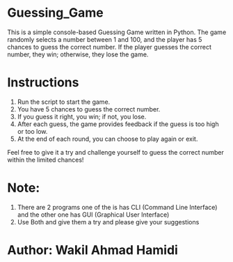 # Guessing_Game

This is a simple console-based Guessing Game written in Python. The game randomly selects a number between 1 and 100, and the player has 5 chances to guess the correct number. If the player guesses the correct number, they win; otherwise, they lose the game.

# Instructions
1. Run the script to start the game.
2. You have 5 chances to guess the correct number.
3. If you guess it right, you win; if not, you lose.
4. After each guess, the game provides feedback if the guess is too high or too low.
5. At the end of each round, you can choose to play again or exit.

Feel free to give it a try and challenge yourself to guess the correct number within the limited chances!

# Note: 
1) There are 2 programs one of the is has CLI (Command Line Interface) and the other one has GUI (Graphical User Interface)
2) Use Both and give them a try and please give your suggestions

# Author: Wakil Ahmad Hamidi
